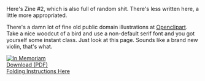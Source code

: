 <!--
{
    "title": "In Memoriam",
    "post_date": "2013-04-29 09:45 AM",
    "tags": ["zines"],
    "icon": "35"
}
-->

Here's Zine #2, which is also full of random shit. There's less written here, a little more appropriated.

There's a damn lot of fine old public domain illustrations at [Openclipart](http://openclipart.org/). Take a nice woodcut of a bird and use a non-default serif font and you got yourself some instant class. Just look at this page.
Sounds like a brand new violin, that's what.

<div class="center"><a href="https://dl.dropboxusercontent.com/u/230241/in%20memoriam.pdf"><img src="/static/img/in-memoriam.jpg" class="zine" alt="In Memoriam"><br />
Download (PDF)</a><br /><a href="http://artbeacondesmoines.com/image/45943457380">Folding Instructions Here</a></div>